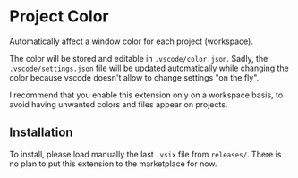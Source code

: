 # Project Color

Automatically affect a window color for each project (workspace).

The color will be stored and editable in `.vscode/color.json`.
Sadly, the `.vscode/settings.json` file will be updated automatically while changing the color because vscode doesn't allow to change settings "on the fly".

I recommend that you enable this extension only on a workspace basis, to avoid having unwanted colors and files appear on projects.

## Installation

To install, please load manually the last `.vsix` file from `releases/`.
There is no plan to put this extension to the marketplace for now.
